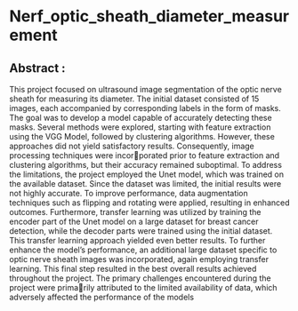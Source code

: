 # Nerf_optic_sheath_diameter_measurement

## Abstract : 
 This project focused on ultrasound image segmentation
of the optic nerve sheath for measuring its diameter. The initial dataset consisted
of 15 images, each accompanied by corresponding labels in the form of masks.
The goal was to develop a model capable of accurately detecting these masks.
Several methods were explored, starting with feature extraction using the VGG
Model, followed by clustering algorithms. However, these approaches did not
yield satisfactory results. Consequently, image processing techniques were incorporated prior to feature extraction and clustering algorithms, but their accuracy
remained suboptimal.
To address the limitations, the project employed the Unet model, which
was trained on the available dataset. Since the dataset was limited, the initial
results were not highly accurate. To improve performance, data augmentation
techniques such as flipping and rotating were applied, resulting in enhanced
outcomes. Furthermore, transfer learning was utilized by training the encoder
part of the Unet model on a large dataset for breast cancer detection, while
the decoder parts were trained using the initial dataset. This transfer learning
approach yielded even better results.
To further enhance the model’s performance, an additional large dataset
specific to optic nerve sheath images was incorporated, again employing transfer
learning. This final step resulted in the best overall results achieved throughout
the project. The primary challenges encountered during the project were primarily attributed to the limited availability of data, which adversely affected the
performance of the models

